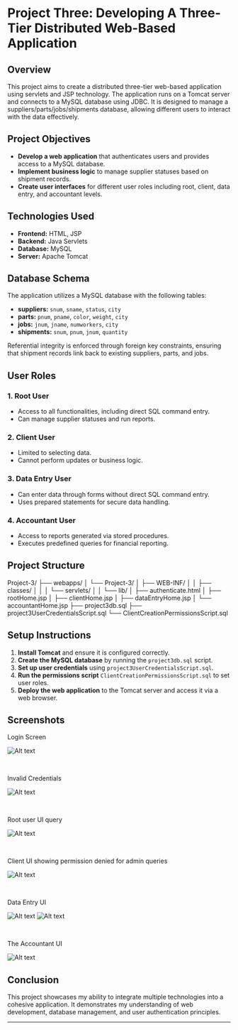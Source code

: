 # Project Three: Developing A Three-Tier Distributed Web-Based Application

## Overview

This project aims to create a distributed three-tier web-based application using servlets and JSP technology. The application runs on a Tomcat server and connects to a MySQL database using JDBC. It is designed to manage a suppliers/parts/jobs/shipments database, allowing different users to interact with the data effectively.

## Project Objectives

- **Develop a web application** that authenticates users and provides access to a MySQL database.
- **Implement business logic** to manage supplier statuses based on shipment records.
- **Create user interfaces** for different user roles including root, client, data entry, and accountant levels.

## Technologies Used

- **Frontend:** HTML, JSP
- **Backend:** Java Servlets
- **Database:** MySQL
- **Server:** Apache Tomcat

## Database Schema

The application utilizes a MySQL database with the following tables:

- **suppliers:** `snum`, `sname`, `status`, `city`
- **parts:** `pnum`, `pname`, `color`, `weight`, `city`
- **jobs:** `jnum`, `jname`, `numworkers`, `city`
- **shipments:** `snum`, `pnum`, `jnum`, `quantity`

Referential integrity is enforced through foreign key constraints, ensuring that shipment records link back to existing suppliers, parts, and jobs.

## User Roles

### 1. **Root User**
- Access to all functionalities, including direct SQL command entry.
- Can manage supplier statuses and run reports.

### 2. **Client User**
- Limited to selecting data.
- Cannot perform updates or business logic.

### 3. **Data Entry User**
- Can enter data through forms without direct SQL command entry.
- Uses prepared statements for secure data handling.

### 4. **Accountant User**
- Access to reports generated via stored procedures.
- Executes predefined queries for financial reporting.

## Project Structure

Project-3/
├── webapps/
│ └── Project-3/
│ ├── WEB-INF/
│ │ ├── classes/
│ │ │ └── servlets/
│ │ └── lib/
│ ├── authenticate.html
│ ├── rootHome.jsp
│ ├── clientHome.jsp
│ ├── dataEntryHome.jsp
│ └── accountantHome.jsp
├── project3db.sql
├── project3UserCredentialsScript.sql
└── ClientCreationPermissionsScript.sql

## Setup Instructions

1. **Install Tomcat** and ensure it is configured correctly.
2. **Create the MySQL database** by running the `project3db.sql` script.
3. **Set up user credentials** using `project3UserCredentialsScript.sql`.
4. **Run the permissions script** `ClientCreationPermissionsScript.sql` to set user roles.
5. **Deploy the web application** to the Tomcat server and access it via a web browser.

## Screenshots
<p>Login Screen</p>

![Alt text](https://github.com/CptAndy/Database-Related/blob/main/Tomcat%20Project/loginscreen.png?raw=true)


<br>

<p>Invalid Credentials</p>

![Alt text](https://github.com/CptAndy/Database-Related/blob/main/Tomcat%20Project/invalidLogin.png?raw=true)


<br>
<p>Root user UI query</p>

![Alt text](https://github.com/CptAndy/Database-Related/blob/main/Tomcat%20Project/rootuserUI.png?raw=true)


<br>
<p>Client UI showing permission denied for admin queries</p>

![Alt text](https://github.com/CptAndy/Database-Related/blob/main/Tomcat%20Project/clientUI.png?raw=true)

<br>
<p>Data Entry UI</p>

![Alt text](https://github.com/CptAndy/Database-Related/blob/main/Tomcat%20Project/dataEntryUI1-2.png?raw=true)
![Alt text](https://github.com/CptAndy/Database-Related/blob/main/Tomcat%20Project/dataEntryUI2-2.png?raw=true)

<br>
<p>The Accountant UI</p>

![Alt text](https://github.com/CptAndy/Database-Related/blob/main/Tomcat%20Project/theaccountantUI.png?raw=true)
<br>

## Conclusion

This project showcases my ability to integrate multiple technologies into a cohesive application. It demonstrates my understanding of web development, database management, and user authentication principles.

---
